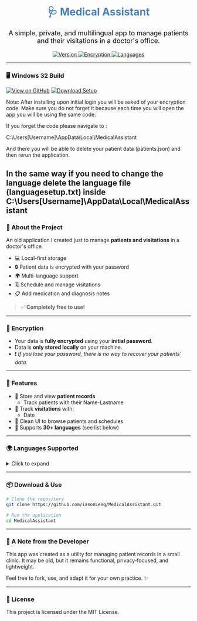 <h1 align="center" style="color:steelblue;">🩺 Medical Assistant</h1>

<p align="center" style="color:black; font-size:18px;">
A simple, private, and multilingual app to manage patients and their visitations in a doctor's office.
</p>

<p align="center">
  <a href="#features">
    <img src="https://img.shields.io/badge/Version-1.0-steelblue?style=for-the-badge&logo=github" alt="Version">
  </a>
  <a href="#encryption">
    <img src="https://img.shields.io/badge/Encrypted-Yes-black?style=for-the-badge&logo=lock" alt="Encryption">
  </a>
  <a href="#languages-supported">
    <img src="https://img.shields.io/badge/Languages-30+-steelblue?style=for-the-badge&logo=googletranslate" alt="Languages">
  </a>
</p>

---


### 🖥️ Windows 32 Build

[![View on GitHub](https://img.shields.io/badge/View%20on%20GitHub-steelblue?style=for-the-badge&logo=github)](https://github.com/iasonLesg/MedicalAssistant)
[![Download Setup](https://img.shields.io/badge/Download%20Setup-mediumseagreen?style=for-the-badge&logo=lock)](https://github.com/iasonLesg/MedicalAssistant/tree/main/Setup)

Note: After installing upon initial login you will be asked of your encryption code. Make sure you do not forget it because each time you will open the app you will be using the same code.

If you forget the code please navigate to :

C:\Users\[Username]\AppData\Local\MedicalAssistant

And there you will be able to delete your patient data (patients.json) and then rerun the application.

In the same way if you need to change the language delete the language file (languagesetup.txt) inside C:\Users\[Username]\AppData\Local\MedicalAssistant
---
### 📝 About the Project

An old application I created just to manage **patients and visitations** in a doctor's office.

- 💻 Local-first storage  
- 🔒 Patient data is encrypted with your password  
- 🌍 Multi-language support  
- 🗓️ Schedule and manage visitations  
- 📋 Add medication and diagnosis notes  

> ✅ **Completely free to use!**

---

### 🔐 Encryption

- Your data is **fully encrypted** using your **initial password**.  
- Data is **only stored locally** on your machine.  
- ❗ _If you lose your password, there is no way to recover your patients' data._

---

### 🌟 Features

- 👤 Store and view **patient records**
  - Track patients with their Name-Lastname 
- 📅 Track **visitations** with:
  - Date  
- 🧭 Clean UI to browse patients and schedules  
- 💬 Supports **30+ languages** (see list below)

---

### 🌍 Languages Supported
<details>
<summary>Click to expand</summary>

- English 🇬🇧  
- Greek 🇬🇷  
- Spanish 🇪🇸  
- French 🇫🇷  
- German 🇩🇪  
- Italian 🇮🇹  
- Portuguese 🇵🇹  
- Dutch 🇳🇱  
- Russian 🇷🇺  
- Chinese (Simplified 🇨🇳 & Traditional 🇹🇼)  
- Japanese 🇯🇵  
- Korean 🇰🇷  
- Arabic 🇸🇦  
- Hebrew 🇮🇱  
- Turkish 🇹🇷  
- Polish 🇵🇱  
- Swedish 🇸🇪  
- Norwegian 🇳🇴  
- Danish 🇩🇰  
- Finnish 🇫🇮  
- Czech 🇨🇿  
- Hungarian 🇭🇺  
- Romanian 🇷🇴  
- Thai 🇹🇭  
- Vietnamese 🇻🇳  
- Hindi 🇮🇳  
- Indonesian 🇮🇩  
- Malay 🇲🇾  
- Ukrainian 🇺🇦  

</details>

---
### 📦 Download & Use

```bash
# Clone the repository
git clone https://github.com/iasonLesg/MedicalAssistant.git

# Run the application
cd MedicalAssistant
```

---

### 🙏 A Note from the Developer

This app was created as a utility for managing patient records in a small clinic. It may be old, but it remains functional, privacy‑focused, and lightweight.

Feel free to fork, use, and adapt it for your own practice. ✨

---

### 📄 License

This project is licensed under the MIT License.
